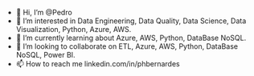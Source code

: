 - 👋 Hi, I’m @Pedro 
- 👀 I’m interested in Data Engineering, Data Quality, Data Science, Data Visualization, Python, Azure, AWS.
- 🌱 I’m currently learning about Azure, AWS, Python, DataBase NoSQL.
- 💞️ I’m looking to collaborate on ETL, Azure, AWS, Python, DataBase NoSQL, Power BI.
- 📫 How to reach me linkedin.com/in/phbernardes

<!---
PedroB92/PedroB92 is a ✨ special ✨ repository because its `README.md` (this file) appears on your GitHub profile.
You can click the Preview link to take a look at your changes.
--->

